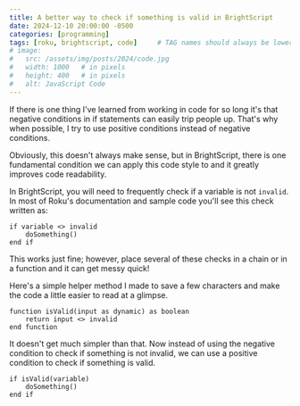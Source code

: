 ```yaml
---
title: A better way to check if something is valid in BrightScript 
date: 2024-12-10 20:00:00 -0500
categories: [programming]
tags: [roku, brightscript, code]     # TAG names should always be lowercase
# image:
#   src: /assets/img/posts/2024/code.jpg
#   width: 1000   # in pixels
#   height: 400   # in pixels
#   alt: JavaScript Code
---
```


If there is one thing I've learned from working in code for so long it's that negative conditions in if statements
can easily trip people up. That's why when possible, I try to use positive conditions instead of negative conditions.

Obviously, this doesn't always make sense, but in BrightScript, there is one fundamental condition we can apply
this code style to and it greatly improves code readability.

In BrightScript, you will need to frequently check if a variable is not `invalid`. In most of Roku's documentation
and sample code you'll see this check written as:

```brightscript
if variable <> invalid
    doSomething()
end if
```

This works just fine; however, place several of these checks in a chain or in a function and it can get messy quick!

Here's a simple helper method I made to save a few characters and make the code a little easier to read at a
glimpse.

```brightscript
function isValid(input as dynamic) as boolean
    return input <> invalid
end function
```

It doesn't get much simpler than that. Now instead of using the negative condition to check if something is not
invalid, we can use a positive condition to check if something is valid.

```brightscript
if isValid(variable)
    doSomething()
end if
```
